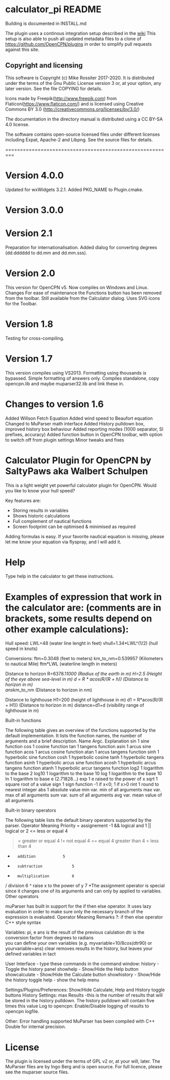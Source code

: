 # calculator_pi README

Building is documented in INSTALL.md

The plugin uses a continous integration setup described in the
[wiki](https://github.com/Rasbats/managed_plugins/wiki/Alternative-Workflow)
This setup is also able to push all updated metadata files to a clone
of https://github.com/OpenCPN/plugins in order to simplify pull requests
against this site.

## Copyright and licensing

This software is Copyright (c) Mike Rossiter 2017-2020. It is distributed
under the terms of the Gnu Public License version 3 or, at your option,
any later version. See the file COPYING for details.

Icons made by Freepik(http://www.freepik.com) from
Flaticon(https://www.flaticon.com/) and is licensed using Creative Commons
BY 3.0 (http://creativecommons.org/licenses/by/3.0/)

The documentation in the directory manual is distributed using a
CC BY-SA 4.0 license.

The software contains open-source licensed files under different licenses
including Expat, Apache-2  and Libpng. See the source files for details.

=========================================================

Version 4.0.0
=============
Updated for wxWidgets 3.2.1.
Added PKG_NAME to Plugin.cmake.

Version 3.0.0
=============

Version 2.1
===========
Preparation for internationalisation.
Added dialog for converting degrees (dd.dddddd to dd.mm and dd.mm.sss).

Version 2.0
===========
This version for OpenCPN v5.
Now compiles on Windows and Linux.
Changes
For ease of maintenance the Functions button has been removed from the toolbar. Still available from the Calculator dialog.
Uses SVG icons for the Toolbar.

Version 1.8
===========
Testing for cross-compiling.

Version 1.7
===========
This version compiles using VS2013. Formatting using thousands is bypassed. Simple formatting of answers only.
Compiles standalone, copy opencpn.lib and maybe muparser32.lib and link these in.


Changes to version 1.6
=======================================
Added Willson Fetch Equation
Added wind speed to Beaufort equation
Changed to MuParser math interface
Added History pulldown box, improved history box behaviour
Added reporting modes (1000 separator, SI prefixes, accuracy)
Added function button in OpenCPN toolbar, with option to switch off from plugin settings
Minor tweaks and fixes

Calculator Plugin for OpenCPN by SaltyPaws aka Walbert Schulpen
=======================================

This is a light weight yet powerful calculator plugin for OpenCPN. Would you like to know your hull speed? 

Key features are:
* Storing results in variables
* Shows historic calculations
* Full complement of nautical functions
* Screen footprint can be optimised & minimised as required

Adding formulas is easy. If your favorite nautical equation is missing, please let me know your equation via flyspray, and I will add it.

Help
=========
Type help in the calculator to get these instructions.

Examples of expression that work in the calculator are: (comments are in brackets, some results depend on other example calculations):
=========
Hull speed:
	LWL=48			(water line lenght in feet)
	vhull=1.34*LWL^(1/2)	(hull speed in knots)

Conversions:
	ftm=0.3048			(feet to meters)
	km_to_nm=0.539957		(Kilometers to nautical Mile)
	ftm*LWL			(waterline length in meters)

Distance to horizon
	R=6378.1*1000		(Radius of the earth in m)
	H=2.5			(Height of the eye above sea-level in m)
	d = R * acos(R/(R + h))	(Distance to horizon in m)   
	ans*km_to_nm		(Distance to horizon in nm)

Distance to lighthouse
	H1=200			(height of lighthouse in m)
	d1 = R*acos(R/(R + H1))	(Distance to horizon in m)
	distance=d1+d		(visibility range of lighthouse in m)

Built-in functions

The following table gives an overview of the functions supported by the default implementation. It lists the function names, the number of arguments and a brief description.
Name 	Argc. 	Explanation
sin 	1 	sine function
cos 	1 	cosine function
tan 	1 	tangens function
asin 	1 	arcus sine function
acos 	1 	arcus cosine function
atan 	1 	arcus tangens function
sinh 	1 	hyperbolic sine function
cosh 	1 	hyperbolic cosine
tanh 	1 	hyperbolic tangens function
asinh 	1 	hyperbolic arcus sine function
acosh 	1 	hyperbolic arcus tangens function
atanh 	1 	hyperbolic arcur tangens function
log2 	1 	logarithm to the base 2
log10 	1 	logarithm to the base 10
log 	1 	logarithm to the base 10
ln 	1 	logarithm to base e (2.71828...)
exp 	1 	e raised to the power of x
sqrt 	1 	square root of a value
sign 	1 	sign function -1 if x<0; 1 if x>0
rint 	1 	round to nearest integer
abs 	1 	absolute value
min 	var. 	min of all arguments
max 	var. 	max of all arguments
sum 	var. 	sum of all arguments
avg 	var. 	mean value of all arguments


Built-in binary operators

The following table lists the default binary operators supported by the parser.
Operator 	Meaning 	Priority
= 		assignement 			-1
&& 		logical and 			1
|| 		logical or 			2
<= 		less or equal 			4
>= 		greater or equal 		4
!= 		not equal 			4
== 		equal 				4
> 		greater than 			4
< 		less than 			4
+ 		addition 			5
- 		subtraction 			5
* 		multiplication 			6
/ 		division 			6
^ 		raise x to the power of y 	7
*The assignment operator is special since it changes one of its arguments and can only by applied to variables.
Other operators

muParser has built in support for the if then else operator. It uses lazy evaluation in order to make sure only the necessary branch of the expression is evaluated.
Operator 	Meaning 	Remarks
?: 	if then else operator 	C++ style syntax
 
Variables:
	pi, e
	ans is the result of the previous calulation
	dtr is the conversion factor from degrees to radians		
	you can define your own variables (e.g. myvariable=10/8*cos(dtr*90) or yourvariable=ans)
	clear removes results in the history, but leaves your defined variables in tact

User Interface - type these commands in the command window:
	history - Toggle the history panel
	showhelp - Show/Hide the Help button
	showcalculate - Show/Hide the Calculate button
	showhistory - Show/Hide the history toggle
	help - show the help menu

Settings/Plugins/Preferences:
	Show/Hide Calculate, Help and History toggle buttons
	History Settings: max Results -this is the number of results that will be stored in the history pulldown. The history pulldown will contain five times this value
	Log to opencpn: Enable/Disable logging of results to opencpn logfile.
 
Other:
	Error handling supported
	MuParser has been compiled with C++ Double for internal precision.

License
=======
The plugin is licensed under the terms of GPL v2 or, at your will, later. 
The MuParser files are by Ingo Berg and is open source. For full licence, please see the muparser source files.
